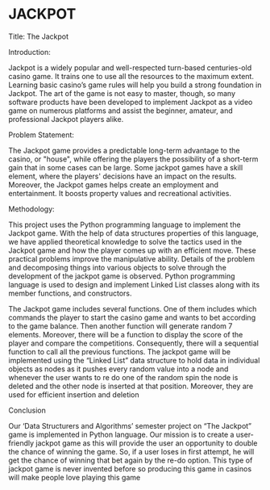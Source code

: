 # JACKPOT
Title: 
The Jackpot


Introduction: 

Jackpot is a widely popular and well-respected turn-based centuries-old casino game. It trains one to use all the resources to the maximum extent. Learning basic casino’s game rules will help you build a strong foundation in Jackpot. The art of the game is not easy to master, though, so many software products have been developed to implement Jackpot as a video game on numerous platforms and assist the beginner, amateur, and professional Jackpot players alike.


Problem Statement: 

The Jackpot game provides a predictable long-term advantage to the casino, or "house", while offering the players the possibility of a short-term gain that in some cases can be large. Some jackpot games have a skill element, where the players' decisions have an impact on the results. Moreover, the Jackpot games helps create an employment and entertainment. It boosts property values and recreational activities.


Methodology: 

This project uses the Python programming language to implement the Jackpot game. With the help of data structures properties of this language, we have applied theoretical knowledge to solve the tactics used in the Jackpot game and how the player comes up with an efficient move. These practical problems improve the manipulative ability. Details of the problem and decomposing things into various objects to solve through the development of the jackpot game is observed. Python programming language is used to design and implement Linked List classes along with its member functions, and constructors. 

The Jackpot game includes several functions. One of them includes which commands the player to start the casino game and wants to bet according to the game balance. Then another function will generate random 7 elements. Moreover, there will be a function to display the score of the player and compare the competitions. Consequently, there will a sequential function to call all the previous functions. The jackpot game will be implemented using the “Linked List” data structure to hold data in individual objects as nodes as it pushes every random value into a node and whenever the user wants to re do one of the random spin the node is deleted and the other node is inserted at that position. Moreover, they are used for efficient insertion and deletion


Conclusion 

Our ‘Data Structurers and Algorithms’ semester project on “The Jackpot” game is implemented in Python language. Our mission is to create a user-friendly jackpot game as this will provide the user an opportunity to double the chance of winning the game. So, if a user loses in first attempt, he will get the chance of winning that bet again by the re-do option. This type of jackpot game is never invented before so producing this game in casinos will make people love playing this game

